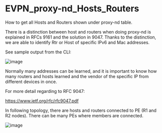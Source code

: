 # EVPN_proxy-nd_Hosts_Routers
How to get all Hosts and Routers shown under proxy-nd table. 

There is a distinction between host and routers when doing proxy-nd is explained in RFCs 9161 and the solution in 9047. Thanks to the distinction, we are able to identify Rtr or Host of specific IPv6 and Mac addresses. 

See sample output from the CLI: 

![image](https://user-images.githubusercontent.com/94804863/159651921-b90465cd-f543-44f7-a783-1a448753197a.png)

Normally many addresses can be learned, and it is important to know how many routers and hosts learned and the vendor of the specific IP from different devices in once.  

For more detail regarding to RFC 9047:

https://www.ietf.org/rfc/rfc9047.pdf

In following topology, there are hosts and routers connected to PE (R1 and R2 nodes). There can be many PEs where members are connected.

![image](https://user-images.githubusercontent.com/94804863/159652948-82d54125-cce7-4c63-a780-f2b08c658fb5.png) 
